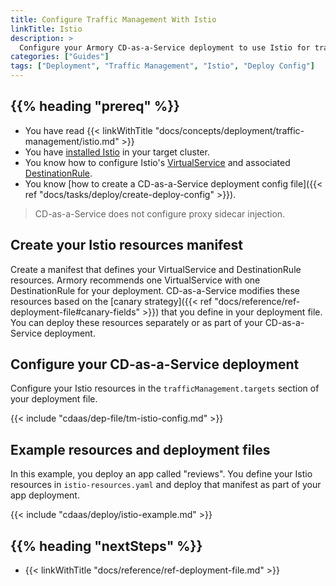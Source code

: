 ```yaml
---
title: Configure Traffic Management With Istio
linkTitle: Istio
description: >
  Configure your Armory CD-as-a-Service deployment to use Istio for traffic management.
categories: ["Guides"]
tags: ["Deployment", "Traffic Management", "Istio", "Deploy Config"]
---
```


## {{% heading "prereq" %}}

* You have read {{< linkWithTitle "docs/concepts/deployment/traffic-management/istio.md" >}}
* You have [installed Istio](https://istio.io/latest/docs/setup/getting-started/) in your target cluster.
* You know how to configure Istio's [VirtualService](https://istio.io/latest/docs/reference/config/networking/virtual-service/) and associated [DestinationRule](https://istio.io/latest/docs/reference/config/networking/virtual-service/#Destination).
* You know [how to create a CD-as-a-Service deployment config file]({{< ref "docs/tasks/deploy/create-deploy-config" >}}).

>CD-as-a-Service does not configure proxy sidecar injection.

## Create your Istio resources manifest

Create a manifest that defines your VirtualService and DestinationRule resources. Armory recommends one VirtualService with one DestinationRule for your deployment. CD-as-a-Service modifies these resources based on the [canary strategy]({{< ref "docs/reference/ref-deployment-file#canary-fields" >}}) that you define in your deployment file. You can deploy these resources separately or as part of your CD-as-a-Service deployment.

## Configure your CD-as-a-Service deployment

Configure your Istio resources in the `trafficManagement.targets` section of your deployment file.

{{< include "cdaas/dep-file/tm-istio-config.md" >}}

## Example resources and deployment files

In this example, you deploy an app called "reviews".  You define your Istio resources in `istio-resources.yaml` and deploy that manifest as part of your app deployment.

{{< include "cdaas/deploy/istio-example.md" >}}

## {{% heading "nextSteps" %}}

* {{< linkWithTitle "docs/reference/ref-deployment-file.md" >}}